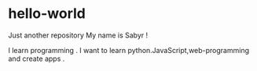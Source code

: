 # hello-world
Just another repository 
My name is Sabyr !

I learn programming . I want to learn python.JavaScript,web-programming and create apps .
